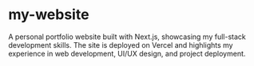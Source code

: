 # my-website
A personal portfolio website built with Next.js, showcasing my full-stack development skills. The site is deployed on Vercel and highlights my experience in web development, UI/UX design, and project deployment.

